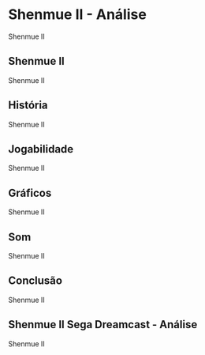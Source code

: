 ---
---

# Shenmue II - Análise

Shenmue II

## Shenmue II

Shenmue II

## História

Shenmue II

## Jogabilidade

Shenmue II

## Gráficos

Shenmue II

## Som

Shenmue II

## Conclusão

Shenmue II

## Shenmue II Sega Dreamcast - Análise

Shenmue II
